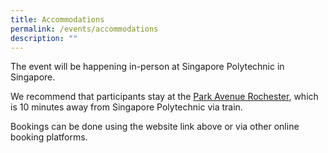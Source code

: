 ```yaml
---
title: Accommodations
permalink: /events/accommodations
description: ""
---
```

The event will be happening in-person at Singapore Polytechnic in Singapore.

We recommend that participants stay at the [Park Avenue Rochester](https://parkavenuerochester.sg-singapore.com/en/), which is 10 minutes away from Singapore Polytechnic via train.

Bookings can be done using the website link above or via other online booking platforms.